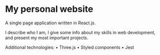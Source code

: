 # My personal website 
A single page application written in React.js.

I describe who I am, I give some info about my skills in web development, and present my most important projects.

Additional technologies: 
• Three.js
• Styled components
• Jest
